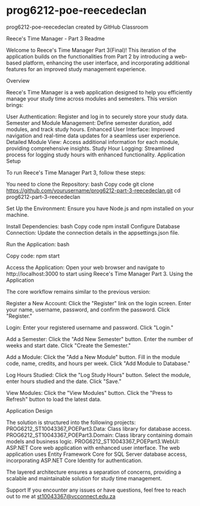 # prog6212-poe-reecedeclan
prog6212-poe-reecedeclan created by GitHub Classroom

Reece's Time Manager - Part 3 Readme

Welcome to Reece's Time Manager Part 3(Final)! This iteration of the application builds on the functionalities from Part 2 by introducing a web-based platform, 
enhancing the user interface, and incorporating additional features for an improved study management experience.

Overview

Reece's Time Manager is a web application designed to help you efficiently manage your study time across modules and semesters. This version brings:

User Authentication: Register and log in to securely store your study data.
Semester and Module Management: Define semester duration, add modules, and track study hours.
Enhanced User Interface: Improved navigation and real-time data updates for a seamless user experience.
Detailed Module View: Access additional information for each module, providing comprehensive insights.
Study Hour Logging: Streamlined process for logging study hours with enhanced functionality.
Application Setup

To run Reece's Time Manager Part 3, follow these steps:

You need to clone the Repository:
bash
Copy code
git clone https://github.com/yourusername/prog6212-part-3-reecedeclan.git
cd prog6212-part-3-reecedeclan

Set Up the Environment:
Ensure you have Node.js and npm installed on your machine.

Install Dependencies:
bash
Copy code
npm install
Configure Database Connection:
Update the connection details in the appsettings.json file.

Run the Application:
bash

Copy code: npm start

Access the Application:
Open your web browser and navigate to http://localhost:3000 to start using Reece's Time Manager Part 3.
Using the Application

The core workflow remains similar to the previous version:

Register a New Account:
Click the "Register" link on the login screen.
Enter your name, username, password, and confirm the password.
Click "Register."

Login:
Enter your registered username and password.
Click "Login."

Add a Semester:
Click the "Add New Semester" button.
Enter the number of weeks and start date.
Click "Create the Semester."

Add a Module:
Click the "Add a New Module" button.
Fill in the module code, name, credits, and hours per week.
Click "Add Module to Database."

Log Hours Studied:
Click the "Log Study Hours" button.
Select the module, enter hours studied and the date.
Click "Save."

View Modules:
Click the "View Modules" button.
Click the "Press to Refresh" button to load the latest data.


Application Design

The solution is structured into the following projects:
PROG6212_ST10043367_POEPart3.Data: Class library for database access.
PROG6212_ST10043367_POEPart3.Domain: Class library containing domain models and business logic.
PROG6212_ST10043367_POEPart3.WebUI: ASP.NET Core web application with enhanced user interface.
The web application uses Entity Framework Core for SQL Server database access, incorporating ASP.NET Core Identity for authentication.

The layered architecture ensures a separation of concerns, providing a scalable and maintainable solution for study time management.

Support
If you encounter any issues or have questions, feel free to reach out to me at st10043367@vcconnect.edu.za
